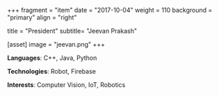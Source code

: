 +++
fragment = "item"
date = "2017-10-04"
weight = 110
background = "primary"
align = "right"

title = "President"
subtitle= "Jeevan Prakash"

[asset]
  image = "jeevan.png"
+++

**Languages**: C++, Java, Python

**Technologies**: Robot, Firebase

**Interests**: Computer Vision, IoT, Robotics